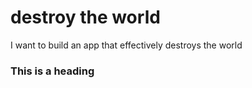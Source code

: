 # destroy the world
I want to build an app that effectively destroys the world


### This is a heading

